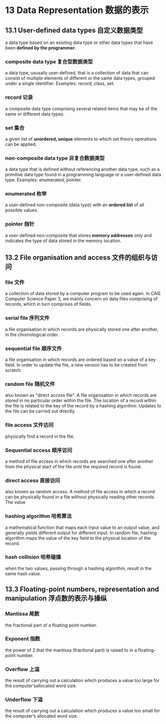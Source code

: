 # 13 Data Representation 数据的表示

## 13.1 User-defined data types 自定义数据类型

a data type based on an existing data type or other data types that have been
**defined by the programmer**.

### composite data type 复合型数据类型

a data type, ususally user-defined, that is a collection of data that can
consist of multiple elements of different or the same data types, grouped under
a single identifier. Examples: record, class, set.

### record 记录

a composite data type comprising several related items that may be of the same
or different data types.

### set 集合

a given list of **unordered, unique** elements to which set theory operations
can be applied.

### non-composite data type 非复合数据类型

a data type that is defined without referencing another data type, such as a
primitive data type found in a programming language or a user-defined data type.
Examples: enumerated, pointer.

### enumerated 枚举

a user-defined non-composite (data type) with an **ordered list** of all possible
values.

### pointer 指针

a user-defined non-composite that stores **memory addresses** only
and indicates the type of data stored in the memory location.

## 13.2 File organisation and access 文件的组织与访问

### file 文件

a collection of data stored by a computer program to be used again.
In CAIE Computer Science Paper 3, we mainly concern on data files comprising of
records, which in turn comprises of fields.

### serial file 序列文件

a file organisation in which records are physically stored one after another,
in the chronological order.

### sequential file 顺序文件

a file organisation in which records are ordered based on a value of a key field.
In order to update the file, a new version has to be created from scratch.

### random file 随机文件

also known as "direct access file". A file organisation in which records are
stored in no particular order within the file.  The location of a record within
the file is related to the key of the record by a hashing algorithm. Updates to
the file can be carried out directly.

### file access 文件访问

physically find a record in the file.

### Sequential access 顺序访问

a method of file access in which records are searched one after another from the
physical start of the file until the required record is found.

### direct access 直接访问

also known as random access. A method of file access in which a record can be
physically found in a file without physically reading other records.  The value 

### hashing algorithm 哈希算法

a mathematical function that maps each input value to an output value, and
generally yields different output for different input.  In random file, hashing
algorithm maps the value of the key field to the physical location of the record.

### hash collision 哈希碰撞

when the two values, passing through a hashing algorithm, result in the same
hash value.

## 13.3 Floating-point numbers, representation and manipulation 浮点数的表示与操纵

### Mantissa 尾数

the fractional part of a floating point number.

### Exponent 指数

the power of 2 that the mantissa (fractional part) is raised to in a
floating-point number.

### Overflow 上溢

the result of carrying out a calculation which produces a value too large for
the computer’sallocated word size.

### Underflow 下溢

the result of carrying out a calculation which produces a value too small for
the computer’s allocated word size.